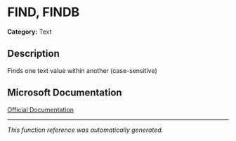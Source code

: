 # FIND, FINDB

**Category:** Text

## Description
Finds one text value within another (case-sensitive)

## Microsoft Documentation
[Official Documentation](https://support.microsoft.com//en-us/office/find-function-c7912941-af2a-4bdf-a553-d0d89b0a0628)

---
*This function reference was automatically generated.*
